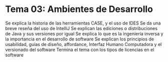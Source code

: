 # Tema 03: Ambientes de Desarrollo

Se explica la historia de las herramientas CASE, y el uso de IDES
Se da una breve reseña del uso de IntelliJ
Se explican las ediciones o distribuciones de Java y sus versiones por igual
Se explica lo que es la ingeniería inversa y la importancia en el desarrollo de software
Se explican los principios de usabilidad, guías de diseño, affordance, Interfaz Humano Computadora y el versionado del software
Termina el tema con los tipos de licencias en el software